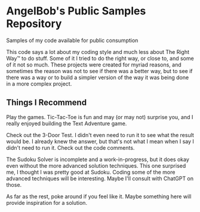# AngelBob's Public Samples Repository

Samples of my code available for public consumption

This code says a lot about my coding style and much less about The Right Way&trade; to do stuff. Some of it I tried to do the right way, or close to, and some of it not so much. These projects were created for myriad reasons, and sometimes the reason was not to see if there was a better way, but to see if there was a way or to build a simpler version of the way it was being done in a more complex project.

## Things I Recommend

Play the games. Tic-Tac-Toe is fun and may (or may not) surprise you, and I really enjoyed building the Text Adventure game.

Check out the 3-Door Test. I didn't even need to run it to see what the result would be. I already knew the answer, but that's not what I mean when I say I didn't need to run it. Check out the code comments.

The Sudoku Solver is incomplete and a work-in-progress, but it does okay even without the more advanced solution techniques. This one surprised me, I thought I was pretty good at Sudoku. Coding some of the more advanced techniques will be interesting. Maybe I'll consult with ChatGPT on those.

As far as the rest, poke around if you feel like it. Maybe something here will provide inspiration for a solution.
